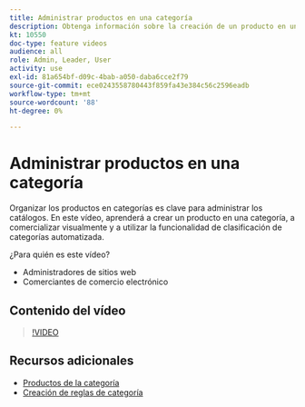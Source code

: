 ```yaml
---
title: Administrar productos en una categoría
description: Obtenga información sobre la creación de un producto en una categoría, la comercialización visual y el uso de la funcionalidad de clasificación automatizada de categorías.
kt: 10550
doc-type: feature videos
audience: all
role: Admin, Leader, User
activity: use
exl-id: 81a654bf-d09c-4bab-a050-daba6cce2f79
source-git-commit: ece0243558780443f859fa43e384c56c2596eadb
workflow-type: tm+mt
source-wordcount: '88'
ht-degree: 0%

---
```


# Administrar productos en una categoría

Organizar los productos en categorías es clave para administrar los catálogos. En este vídeo, aprenderá a crear un producto en una categoría, a comercializar visualmente y a utilizar la funcionalidad de clasificación de categorías automatizada.

¿Para quién es este vídeo?

- Administradores de sitios web
- Comerciantes de comercio electrónico

## Contenido del vídeo

>[!VIDEO](https://video.tv.adobe.com/v/343747?quality=12&learn=on)

## Recursos adicionales

- [Productos de la categoría](https://docs.magento.com/user-guide/catalog/categories-category-products.html)
- [Creación de reglas de categoría](https://docs.magento.com/user-guide/catalog/category-product-rules.html)
